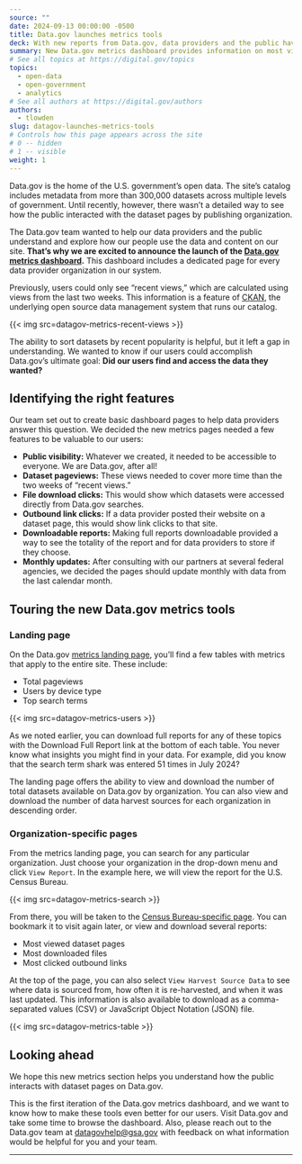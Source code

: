```yaml
---
source: ""
date: 2024-09-13 00:00:00 -0500
title: Data.gov launches metrics tools
deck: With new reports from Data.gov, data providers and the public have more ways to understand how users interact with datasets and other content.
summary: New Data.gov metrics dashboard provides information on most visited datasets, most downloaded files, most clicked outbound links, top search terms, and more.
# See all topics at https://digital.gov/topics
topics:
  - open-data
  - open-government
  - analytics
# See all authors at https://digital.gov/authors
authors: 
  - tlowden
slug: datagov-launches-metrics-tools
# Controls how this page appears across the site
# 0 -- hidden
# 1 -- visible
weight: 1
---
```

Data.gov is the home of the U.S. government’s open data. The site’s catalog includes metadata from more than 300,000 datasets across multiple levels of government. Until recently, however, there wasn’t a detailed way to see how the public interacted with the dataset pages by publishing organization.

The Data.gov team wanted to help our data providers and the public understand and explore how our people use the data and content on our site. **That’s why we are excited to announce the launch of the [Data.gov metrics dashboard](http://Data.gov/metrics).** This dashboard includes a dedicated page for every data provider organization in our system. 

Previously, users could only see “recent views,” which are calculated using views from the last two weeks. This information is a feature of [CKAN](https://ckan.org/), the underlying open source data management system that runs our catalog.

{{< img src=datagov-metrics-recent-views >}}

The ability to sort datasets by recent popularity is helpful, but it left a gap in understanding. We wanted to know if our users could accomplish Data.gov’s ultimate goal: **Did our users find and access the data they wanted?**

## Identifying the right features 

Our team set out to create basic dashboard pages to help data providers answer this question. We decided the new metrics pages needed a few features to be valuable to our users:

* **Public visibility:** Whatever we created, it needed to be accessible to everyone. We are Data.gov, after all!
* **Dataset pageviews:** These views needed to cover more time than the two weeks of “recent views.”
* **File download clicks:** This would show which datasets were accessed directly from Data.gov searches.
* **Outbound link clicks:** If a data provider posted their website on a dataset page, this would show link clicks to that site.
* **Downloadable reports:** Making full reports downloadable provided a way to see the totality of the report and for data providers to store if they choose.
* **Monthly updates:** After consulting with our partners at several federal agencies, we decided the pages should update monthly with data from the last calendar month.

## Touring the new Data.gov metrics tools

### Landing page

On the Data.gov [metrics landing page](http://data.gov/metrics), you’ll find a few tables with metrics that apply to the entire site. These include:

* Total pageviews
* Users by device type
* Top search terms

{{< img src=datagov-metrics-users >}}

As we noted earlier, you can download full reports for any of these topics with the Download Full Report link at the bottom of each table. You never know what insights you might find in your data. For example, did you know that the search term shark was entered 51 times in July 2024?

The landing page offers the ability to view and download the number of total datasets available on Data.gov by organization. You can also view and download the number of data harvest sources for each organization in descending order.

### Organization-specific pages

From the metrics landing page, you can search for any particular organization. Just choose your organization in the drop-down menu and click `View Report`. In the example here, we will view the report for the U.S. Census Bureau. 

{{< img src=datagov-metrics-search >}}

From there, you will be taken to the [Census Bureau-specific page](https://data.gov/metrics/organization/census-gov/index.html). You can bookmark it to visit again later, or view and download several reports:

* Most viewed dataset pages
* Most downloaded files
* Most clicked outbound links

At the top of the page, you can also select `View Harvest Source Data` to see where data is sourced from, how often it is re-harvested, and when it was last updated. This information is also available to download as a comma-separated values (CSV) or JavaScript Object Notation (JSON) file.

{{< img src=datagov-metrics-table >}}

## Looking ahead

We hope this new metrics section helps you understand how the public interacts with dataset pages on Data.gov. 

This is the first iteration of the Data.gov metrics dashboard, and we want to know how to make these tools even better for our users. Visit Data.gov and take some time to browse the dashboard. Also, please reach out to the Data.gov team at [datagovhelp@gsa.gov](mailto:datagovhelp@gsa.gov) with feedback on what information would be helpful for you and your team.

---

